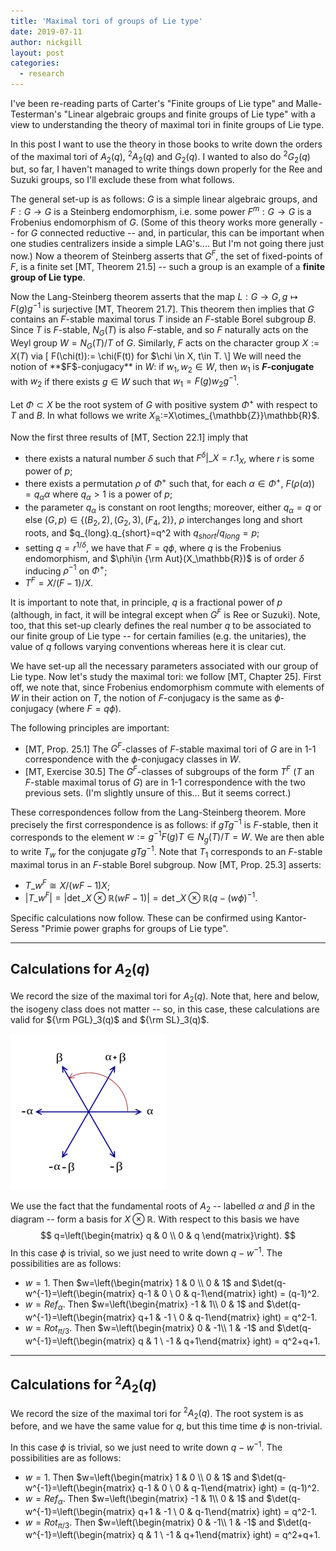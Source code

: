 ```yaml
---
title: 'Maximal tori of groups of Lie type'
date: 2019-07-11
author: nickgill
layout: post
categories:
  - research
---
```


<script type="text/x-mathjax-config">
    MathJax.Hub.Config({
      tex2jax: {
        skipTags: ['script', 'noscript', 'style', 'textarea', 'pre'],
        inlineMath: [['$','$']]
      }
    });
  </script>
  <script src="https://cdn.mathjax.org/mathjax/latest/MathJax.js?config=TeX-AMS-MML_HTMLorMML" type="text/javascript"></script>

I've been re-reading parts of Carter's "Finite groups of Lie type" and Malle-Testerman's "Linear algebraic groups and finite groups of Lie type" with a view to understanding the theory of maximal tori in finite groups of Lie type. 

In this post I want to use the theory in those books to write down the orders of the maximal tori of $A_2(q)$, ${^2A_2(q)}$ and $G_2(q)$. I wanted to also do ${^2G_2(q)}$ but, so far, I haven't managed to write things down properly for the Ree and Suzuki groups, so I'll exclude these from what follows.

The general set-up is as follows: $G$ is a simple linear algebraic groups, and $F:G\to G$ is a Steinberg endomorphism, i.e. some power $F^m:G\to G$ is a Frobenius endomorphism of $G$. (Some of this theory works more generally -- for $G$ connected reductive -- and, in particular, this can be important when one studies centralizers inside a simple LAG's.... But I'm not going there just now.) Now a theorem of Steinberg asserts that $G^F$, the set of fixed-points of $F$, is a finite set [MT, Theorem 21.5] -- such a group is an example of a **finite group of Lie type**. 

Now the Lang-Steinberg theorem asserts that the map $L:G\to G, \, g\mapsto F(g) g^{-1}$ is surjective [MT, Theorem 21.7]. This theorem then implies that $G$ contains an $F$-stable maximal torus $T$ inside an $F$-stable Borel subgroup $B$. Since $T$ is $F$-stable, $N_G(T)$ is also $F$-stable, and so $F$ naturally acts on the Weyl group $W=N_G(T)/T$ of $G$. Similarly, $F$ acts on the character group $X:=X(T)$ via
\[
F(\chi(t)):= \chi(F(t)) for $\chi \in X, t\in T.
\]
We will need the notion of **$F$-conjugacy** in $W$: if $w_1, w_2\in W$, then $w_1$ is **$F$-conjugate** with $w_2$ if there exists $g\in W$ such that $w_1=F(g)w_2g^{-1}$.

Let $\Phi\subset X$ be the root system of $G$ with positive system $\Phi^+$ with respect to $T$ and $B$. In what follows we write $X_\mathbb{R}$:=X\otimes_{\mathbb{Z}}\mathbb{R}$.

Now the first three results of [MT, Section 22.1] imply that 
 - there exists a natural number $\delta$ such that $F^\delta|\_X=r.1_X$, where $r$ is some power of $p$;
 - there exists a permutation $\rho$ of $\Phi^+$ such that, for each $\alpha\in\Phi^+$, $F(\rho(\alpha)) = q_\alpha \alpha$ where $q_\alpha>1$ is a power of $p$;
 - the parameter $q_\alpha$ is constant on root lengths; moreover, either $q_\alpha=q$ or else $(G,p)\in\{(B_2,2), (G_2,3), (F_4,2)\}$, $\rho$ interchanges long and short roots, and $q_{long}.q_{short}=q^2 with $q_{short}/q_{long}=p$;
 - setting $q=r^{1/\delta}$, we have that $F=q\phi$, where $q$ is the Frobenius endomorphism, and $\phi\in {\rm Aut}(X_\mathbb{R})$ is of order $\delta$ inducing $\rho^{-1}$ on $\Phi^+$;
 - $T^F=X/(F-1)/X$.

It is important to note that, in principle, $q$ is a fractional power of $p$ (although, in fact, it will be integral except when $G^F$ is Ree or Suzuki). Note, too, that this set-up clearly defines the real number $q$ to be associated to our finite group of Lie type -- for certain families (e.g. the unitaries), the value of $q$ follows varying conventions whereas here it is clear cut.

We have set-up all the necessary parameters associated with our group of Lie type. Now let's study the maximal tori: we follow [MT, Chapter 25]. First off, we note that, since Frobenius endomorphism commute with elements of $W$ in their action on $T$, the notion of $F$-conjugacy is the same as $\phi$-conjugacy (where $F=q\phi$).

The following principles are important:
 - [MT, Prop. 25.1] The $G^F$-classes of $F$-stable maximal tori of $G$ are in 1-1 correspondence with the $\phi$-conjugacy classes in $W$.
 - [MT, Exercise 30.5] The $G^F$-classes of subgroups of the form $T^F$ ($T$ an $F$-stable maximal torus of $G$) are in 1-1 correspondence with the two previous sets. (I'm slightly unsure of this... But it seems correct.)

These correspondences follow from the Lang-Steinberg theorem. More precisely the first correspondence is as follows: if $gTg^{-1}$ is $F$-stable, then it corresponds to the element $w:=g^{-1}F(g)T\in N_g(T)/T=W$. We are then able to write $T_w$ for the conjugate $gTg^{-1}$. Note that $T_1$ corresponds to an $F$-stable maximal torus in an $F$-stable Borel subgroup. Now [MT, Prop. 25.3] asserts:
 - $T\_w^F\cong X/(wF-1)X$;
 - $|T\_w^F| = |\det\_{X\otimes \mathbb{R}}(wF-1)| = \det\_{X\otimes \mathbb{R}}(q-(w\phi)^{-1}$.

Specific calculations now follow. These can be confirmed using Kantor-Seress "Primie power graphs for groups of Lie type".

---
##  Calculations for $A_2(q)$

We record the size of the maximal tori for $A_2(q)$. Note that, here and below, the isogeny class does not matter -- so, in this case, these calculations are valid for ${\rm PGL}_3(q)$ and ${\rm SL}_3(q)$.

<img src = "../A2.png">

We use the fact that the fundamental roots of $A_2$ -- labelled $\alpha$ and $\beta$ in the diagram -- form a basis for $X\otimes\mathbb{R}$. With respect to this basis we have
$$
q=\left(\begin{matrix} q & 0 \\ 0 & q \end{matrix}\right).
$$
In this case $\phi$ is trivial, so we just need to write down $q-w^{-1}$. The possibilities are as follows:
- $w=1$. Then $w=\left(\begin{matrix} 1 & 0 \\ 0 & 1$ and $\det(q-w^{-1}=\left(\begin{matrix} q-1 & 0 \\ 0 & q-1\end{matrix}
ight) = (q-1)^2.
- $w=Ref_\alpha$. Then $w=\left(\begin{matrix} -1 & 1\\ 0 & 1$ and $\det(q-w^{-1}=\left(\begin{matrix} q+1 & -1 \\ 0 & q-1\end{matrix}
ight) = q^2-1.
- $w=Rot_{\pi/3}$. Then $w=\left(\begin{matrix} 0 & -1\\ 1 & -1$ and $\det(q-w^{-1}=\left(\begin{matrix} q & 1 \\ -1 & q+1\end{matrix}
ight) = q^2+q+1.

---

##  Calculations for ${^2A_2}(q)$

We record the size of the maximal tori for ${^2A_2}(q)$. The root system is as before, and we have the same value for $q$, but this time time $\phi$ is non-trivial.


In this case $\phi$ is trivial, so we just need to write down $q-w^{-1}$. The possibilities are as follows:
- $w=1$. Then $w=\left(\begin{matrix} 1 & 0 \\ 0 & 1$ and $\det(q-w^{-1}=\left(\begin{matrix} q-1 & 0 \\ 0 & q-1\end{matrix}
ight) = (q-1)^2.
- $w=Ref_\alpha$. Then $w=\left(\begin{matrix} -1 & 1\\ 0 & 1$ and $\det(q-w^{-1}=\left(\begin{matrix} q+1 & -1 \\ 0 & q-1\end{matrix}
ight) = q^2-1.
- $w=Rot_{\pi/3}$. Then $w=\left(\begin{matrix} 0 & -1\\ 1 & -1$ and $\det(q-w^{-1}=\left(\begin{matrix} q & 1 \\ -1 & q+1\end{matrix}
ight) = q^2+q+1.




